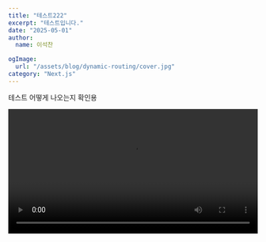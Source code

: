 ```yaml
---
title: "테스트222"
excerpt: "테스트입니다."
date: "2025-05-01"
author:
  name: 이석찬

ogImage:
  url: "/assets/blog/dynamic-routing/cover.jpg"
category: "Next.js"
---
```


테스트 어떻게 나오는지 확인용

<video controls width="100%">
  <source src="/assets/blog/epigram-final.mp4" type="video/mp4" />
</video>
